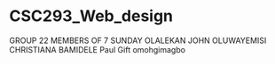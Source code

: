 # CSC293_Web_design
GROUP 22 MEMBERS OF 7
SUNDAY OLALEKAN JOHN
OLUWAYEMISI CHRISTIANA BAMIDELE
Paul Gift omohgimagbo